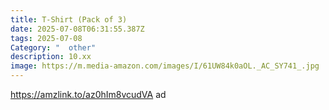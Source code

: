 ```yaml
---
title: T-Shirt (Pack of 3)
date: 2025-07-08T06:31:55.387Z
tags: 2025-07-08
Category: "  other"
description: 10.xx
image: https://m.media-amazon.com/images/I/61UW84k0aOL._AC_SY741_.jpg
---
```

https://amzlink.to/az0hIm8vcudVA ad
